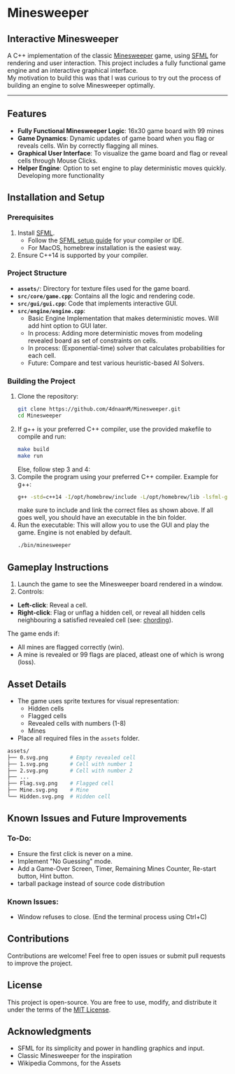 # Minesweeper
## Interactive Minesweeper

A C++ implementation of the classic [Minesweeper](https://en.wikipedia.org/wiki/Minesweeper_(video_game)) game, using [SFML](https://www.sfml-dev.org/) for rendering and user interaction. This project includes a fully functional game engine and an interactive graphical interface.\
My motivation to build this was that I was curious to try out the process of building an engine to solve Minesweeper optimally. 

---

## Features

- **Fully Functional Minesweeper Logic**: 16x30 game board with 99 mines
- **Game Dynamics**: Dynamic updates of game board when you flag or reveals cells. Win by correctly flagging all mines.
- **Graphical User Interface**: To visualize the game board and flag or reveal cells through Mouse Clicks. 
- **Helper Engine**: Option to set engine to play deterministic moves quickly. Developing more functionality

## Installation and Setup

### Prerequisites
1. Install [SFML](https://www.sfml-dev.org/).
   - Follow the [SFML setup guide](https://www.sfml-dev.org/tutorials/) for your compiler or IDE.
   - For MacOS, homebrew installation is the easiest way.
2. Ensure C++14 is supported by your compiler.

### Project Structure
- **`assets/`**: Directory for texture files used for the game board.
- **`src/core/game.cpp`**: Contains all the logic and rendering code.
- **`src/gui/gui.cpp`**: Code that implements interactive GUI.
- **`src/engine/engine.cpp`**:
  - Basic Engine Implementation that makes deterministic moves. Will add hint option to GUI later.
  - In process: Adding more deterministic moves from modeling revealed board as set of constraints on cells.
  - In process: (Exponential-time) solver that calculates probabilities for each cell. 
  - Future: Compare and test various heuristic-based AI Solvers.

### Building the Project
1. Clone the repository:
   ```bash
   git clone https://github.com/4dnaanM/Minesweeper.git
   cd Minesweeper
   ```
2. If g++ is your preferred C++ compiler, use the provided makefile to compile and run: 
   ```bash
   make build
   make run
   ```
   Else, follow step 3 and 4: 
3. Compile the program using your preferred C++ compiler. Example for g++:
    ```bash
    g++ -std=c++14 -I/opt/homebrew/include -L/opt/homebrew/lib -lsfml-graphics -lsfml-window -lsfml-system src/core/game.cpp src/gui/gui.cpp -o bin/minesweeper
    ```
    make sure to include and link the correct files as shown above. If all goes well, you should have an executable in the bin folder.
4. Run the executable: This will allow you to use the GUI and play the game. Engine is not enabled by default.
    ```bash
    ./bin/minesweeper
    ```

## Gameplay Instructions
1. Launch the game to see the Minesweeper board rendered in a window.
2. Controls:
- **Left-click**: Reveal a cell.
- **Right-click**: Flag or unflag a hidden cell, or reveal all hidden cells neighbouring a satisfied revealed cell (see: [chording](https://minesweeper.fandom.com/wiki/Chording)). 

The game ends if:
- All mines are flagged correctly (win).
- A mine is revealed or 99 flags are placed, atleast one of which is wrong (loss).

## Asset Details
- The game uses sprite textures for visual representation:
    - Hidden cells
    - Flagged cells
    - Revealed cells with numbers (1-8)
    - Mines
- Place all required files in the ```assets``` folder.
```bash
assets/
├── 0.svg.png       # Empty revealed cell
├── 1.svg.png       # Cell with number 1
├── 2.svg.png       # Cell with number 2
├── ...
├── Flag.svg.png    # Flagged cell
├── Mine.svg.png    # Mine
└── Hidden.svg.png  # Hidden cell
```
## Known Issues and Future Improvements
### To-Do:
- Ensure the first click is never on a mine.
- Implement "No Guessing" mode.
- Add a Game-Over Screen, Timer, Remaining Mines Counter, Re-start button, Hint button.
- tarball package instead of source code distribution
### Known Issues:
- Window refuses to close. (End the terminal process using Ctrl+C)
## Contributions
Contributions are welcome! Feel free to open issues or submit pull requests to improve the project.
## License
This project is open-source. You are free to use, modify, and distribute it under the terms of the [MIT License](https://opensource.org/license/mit).
## Acknowledgments
- SFML for its simplicity and power in handling graphics and input.
- Classic Minesweeper for the inspiration
- Wikipedia Commons, for the Assets
